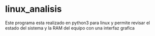 # linux_analisis
Este programa esta realizado en python3 para linux y permite revisar el estado del sistema y la RAM del equipo con una interfaz grafica
